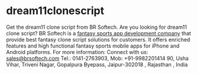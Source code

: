 # dream11clonescript
Get the dream11 clone script from BR Softech. 
Are you looking for dream11 clone script? BR Softech is a <a href="https://www.brsoftech.com/br-fantasy/">fantasy sports app development company</a> that provide best fantasy clone script solutions for customers. It offers enriched features and high functional fantasy sports mobile apps for iPhone and Android platforms.
For more information:
Connect with us:
sales@brsoftech.com
Tel.: 0141-2763903, Mob: +91-9982201414 
90, Usha Vihar, Triveni Nagar, Gopalpura Byepass, 
Jaipur-302018 , Rajasthan , India
